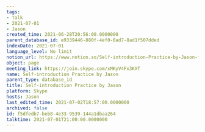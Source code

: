```yaml
---
tags:
- Talk
- 2021-07-01
- Jason
created_time: 2021-06-28T20:56:00.0000000
parent_database_id: e9339446-880f-4ef0-8ad7-8ad1f507dded
indexDate: 2021-07-01
language_level: No limit
notion_url: https://www.notion.so/Self-introduction-Practice-by-Jason-f5dfedb7beb84e339539144a1dbaa264
object: page
meeting_link: https://join.skype.com/xMKyV4Fx3KXT
name: Self-introduction Practice by Jason
parent_type: database_id
title: Self-introduction Practice by Jason
platform: Skype
hosts: Jason
last_edited_time: 2021-07-02T18:57:00.0000000
archived: false
id: f5dfedb7-beb8-4e33-9539-144a1dbaa264
talktime: 2021-07-01T21:00:00.0000000
---
```







